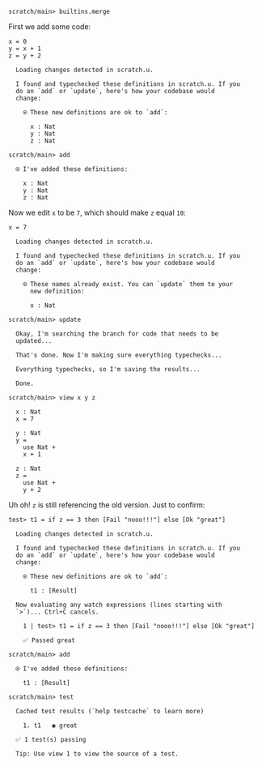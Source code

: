 ``` ucm :hide
scratch/main> builtins.merge
```

First we add some code:

``` unison
x = 0
y = x + 1
z = y + 2
```

``` ucm :added-by-ucm
  Loading changes detected in scratch.u.

  I found and typechecked these definitions in scratch.u. If you
  do an `add` or `update`, here's how your codebase would
  change:

    ⍟ These new definitions are ok to `add`:
    
      x : Nat
      y : Nat
      z : Nat
```

``` ucm
scratch/main> add

  ⍟ I've added these definitions:

    x : Nat
    y : Nat
    z : Nat
```

Now we edit `x` to be `7`, which should make `z` equal `10`:

``` unison
x = 7
```

``` ucm :added-by-ucm
  Loading changes detected in scratch.u.

  I found and typechecked these definitions in scratch.u. If you
  do an `add` or `update`, here's how your codebase would
  change:

    ⍟ These names already exist. You can `update` them to your
      new definition:
    
      x : Nat
```

``` ucm
scratch/main> update

  Okay, I'm searching the branch for code that needs to be
  updated...

  That's done. Now I'm making sure everything typechecks...

  Everything typechecks, so I'm saving the results...

  Done.

scratch/main> view x y z

  x : Nat
  x = 7

  y : Nat
  y =
    use Nat +
    x + 1

  z : Nat
  z =
    use Nat +
    y + 2
```

Uh oh\! `z` is still referencing the old version. Just to confirm:

``` unison
test> t1 = if z == 3 then [Fail "nooo!!!"] else [Ok "great"]
```

``` ucm :added-by-ucm
  Loading changes detected in scratch.u.

  I found and typechecked these definitions in scratch.u. If you
  do an `add` or `update`, here's how your codebase would
  change:

    ⍟ These new definitions are ok to `add`:
    
      t1 : [Result]

  Now evaluating any watch expressions (lines starting with
  `>`)... Ctrl+C cancels.

    1 | test> t1 = if z == 3 then [Fail "nooo!!!"] else [Ok "great"]
    
    ✅ Passed great
```

``` ucm
scratch/main> add

  ⍟ I've added these definitions:

    t1 : [Result]

scratch/main> test

  Cached test results (`help testcache` to learn more)

    1. t1   ◉ great

  ✅ 1 test(s) passing

  Tip: Use view 1 to view the source of a test.
```
